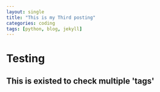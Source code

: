 ```yaml
---
layout: single
title: "This is my Third posting"
categories: coding
tags: [python, blog, jekyll]
---
```


# Testing
## This is existed to check multiple 'tags'

